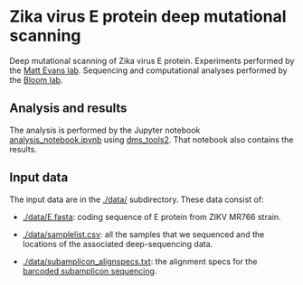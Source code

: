 # Zika virus E protein deep mutational scanning
Deep mutational scanning of Zika virus E protein.
Experiments performed by the [Matt Evans lab](http://labs.icahn.mssm.edu/evanslab/).
Sequencing and computational analyses performed by the [Bloom lab](https://research.fhcrc.org/bloom/en.html).

## Analysis and results
The analysis is performed by the Jupyter notebook [analysis_notebook.ipynb](analysis_notebook.ipynb) using [dms_tools2](https://jbloomlab.github.io/dms_tools2/).
That notebook also contains the results.

## Input data
The input data are in the [./data/](data) subdirectory. 
These data consist of:

 - [./data/E.fasta](data/E.fasta): coding sequence of E protein from ZIKV MR766 strain.

 - [./data/samplelist.csv](data/samplelist.csv): all the samples that we sequenced and the locations of the associated deep-sequencing data.

 - [./data/subamplicon_alignspecs.txt](./data/subamplicon_alignspecs.txt): the alignment specs for the [barcoded subamplicon sequencing](https://jbloomlab.github.io/dms_tools2/bcsubamp.html).
